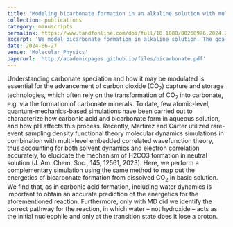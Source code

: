```yaml
---
title: "Modeling bicarbonate formation in an alkaline solution with multi-level quantum mechanics/molecular dynamics simulations"
collection: publications
category: manuscripts
permalink: https://www.tandfonline.com/doi/full/10.1080/00268976.2024.2375370
excerpt: 'We model bicarbonate formation in alkaline solution. The goal is to better understand this process and utilize it for carbon capture technologies.'
date: 2024-06-27
venue: 'Molecular Physics'
paperurl: 'http://academicpages.github.io/files/bicarbonate.pdf'
---
```


Understanding carbonate speciation and how it may be modulated is essential for the advancement of carbon dioxide (CO<sub>2</sub>) capture and storage technologies, which often rely on the transformation of CO<sub>2</sub> into carbonate, e.g. via the formation of carbonate minerals. To date, few atomic-level, quantum-mechanics-based simulations have been carried out to characterize how carbonic acid and bicarbonate form in aqueous solution, and how pH affects this process. Recently, Martirez and Carter utilized rare-event sampling density functional theory molecular dynamics simulations in combination with multi-level embedded correlated wavefunction theory, thus accounting for both solvent dynamics and electron correlation accurately, to elucidate the mechanism of H2CO3 formation in neutral solution (J. Am. Chem. Soc., 145, 12561, 2023). Here, we perform a complementary simulation using the same method to map out the energetics of bicarbonate formation from dissolved CO<sub>2</sub> in basic solution. We find that, as in carbonic acid formation, including water dynamics is important to obtain an accurate prediction of the energetics for the aforementioned reaction. Furthermore, only with MD did we identify the correct pathway for the reaction, in which water – not hydroxide – acts as the initial nucleophile and only at the transition state does it lose a proton.
